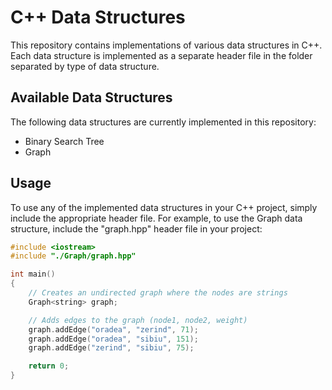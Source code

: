 # C++ Data Structures

This repository contains implementations of various data structures in C++. Each data structure is implemented as a separate header file in the folder separated by type of data structure.

## Available Data Structures

The following data structures are currently implemented in this repository:

- Binary Search Tree
- Graph

## Usage

To use any of the implemented data structures in your C++ project, simply include the appropriate header file. For example, to use the Graph data structure, include the "graph.hpp" header file in your project:

```cpp
#include <iostream>
#include "./Graph/graph.hpp"

int main()
{
    // Creates an undirected graph where the nodes are strings
    Graph<string> graph;

    // Adds edges to the graph (node1, node2, weight)
    graph.addEdge("oradea", "zerind", 71);
    graph.addEdge("oradea", "sibiu", 151);
    graph.addEdge("zerind", "sibiu", 75);

    return 0;
}
```
